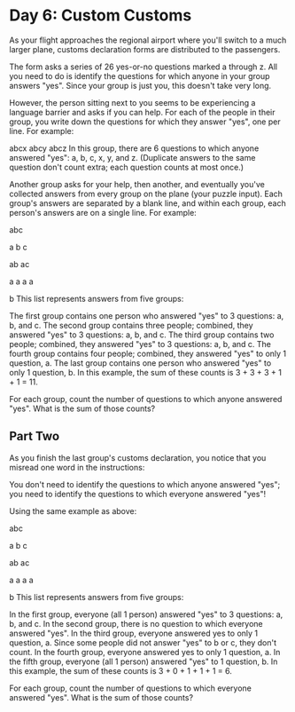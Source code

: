# Day 6: Custom Customs

As your flight approaches the regional airport where you'll switch to a much larger plane, customs declaration forms are distributed to the passengers.

The form asks a series of 26 yes-or-no questions marked a through z. All you need to do is identify the questions for which anyone in your group answers "yes". Since your group is
just you, this doesn't take very long.

However, the person sitting next to you seems to be experiencing a language barrier and asks if you can help. For each of the people in their group, you write down the questions
for which they answer "yes", one per line. For example:

abcx abcy abcz In this group, there are 6 questions to which anyone answered "yes": a, b, c, x, y, and z. (Duplicate answers to the same question don't count extra; each question
counts at most once.)

Another group asks for your help, then another, and eventually you've collected answers from every group on the plane
(your puzzle input). Each group's answers are separated by a blank line, and within each group, each person's answers are on a single line. For example:

abc

a b c

ab ac

a a a a

b This list represents answers from five groups:

The first group contains one person who answered "yes" to 3 questions: a, b, and c. The second group contains three people; combined, they answered "yes" to 3 questions: a, b, and
c. The third group contains two people; combined, they answered "yes" to 3 questions: a, b, and c. The fourth group contains four people; combined, they answered "yes" to only 1
question, a. The last group contains one person who answered "yes" to only 1 question, b. In this example, the sum of these counts is 3 + 3 + 3 + 1 + 1 = 11.

For each group, count the number of questions to which anyone answered "yes". What is the sum of those counts?

## Part Two

As you finish the last group's customs declaration, you notice that you misread one word in the instructions:

You don't need to identify the questions to which anyone answered "yes"; you need to identify the questions to which everyone answered "yes"!

Using the same example as above:

abc

a b c

ab ac

a a a a

b This list represents answers from five groups:

In the first group, everyone (all 1 person) answered "yes" to 3 questions: a, b, and c. In the second group, there is no question to which everyone answered "yes". In the third
group, everyone answered yes to only 1 question, a. Since some people did not answer "yes" to b or c, they don't count. In the fourth group, everyone answered yes to only 1
question, a. In the fifth group, everyone (all 1 person) answered "yes" to 1 question, b. In this example, the sum of these counts is 3 + 0 + 1 + 1 + 1 = 6.

For each group, count the number of questions to which everyone answered "yes". What is the sum of those counts?